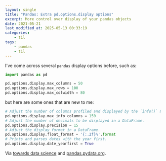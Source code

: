 ```yaml
---
layout: single
title: "Pandas: Extra pd.options.display options"
excerpt: More control over display of your pandas objects
date: 2021-05-21
last_modified_at: 2025-05-13 00:33:19
categories:
    - til
tags:
    - pandas
    - til
---
```


I've come across several `pandas` display options before, such as:

```python
import pandas as pd

pd.options.display.max_columns = 50
pd.options.display.max_rows = 100
pd.options.display.max_colwidth = 80
```

but here are some ones that are new to me:

```python
# Adjust the number of columns profiled and displayed by the `info()` method.
pd.options.display.max_info_columns = 150
# Adjust the number of decimals to be displayed in a DataFrame.
pd.options.display.precision = 15
# Adjust the display format in a DataFrame.
pd.options.display.float_format = '{:.2f}%'.format
# Prints and parses dates with the year first.
pd.options.display.date_yearfirst = True
```

Via [towards data science](https://towardsdatascience.com/6-pandas-display-options-you-should-memories-84adf8887bc3)
and [pandas.pydata.org](https://pandas.pydata.org/pandas-docs/stable/user_guide/options.html#available-options).

